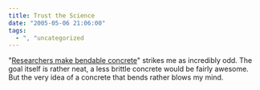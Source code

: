 ```yaml
---
title: Trust the Science
date: "2005-05-06 21:06:00"
tags:
  - ", "uncategorized
---
```

<p> "<a href="http://www.physorg.com/news3985.html">Researchers make
bendable concrete</a>" strikes me as incredibly odd. The goal itself
is rather neat, a less brittle concrete would be fairly awesome. But
the very idea of a concrete that bends rather blows my mind.</p>

